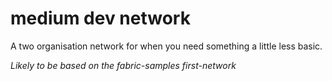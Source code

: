 # medium dev network

A two organisation network for when you need something a little less basic.

_Likely to be based on the fabric-samples first-network_

